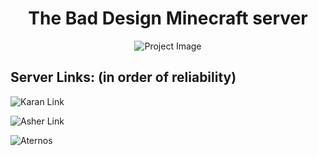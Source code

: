 # <div align="center">The Bad Design Minecraft server</div>

<p align="center">
  <img src="https://github.com/user-attachments/assets/fe0cac57-4ad7-4768-8cfe-ebce09a8e935" alt="Project Image"/>
</p>

## Server Links: (in order of reliability)

![Karan Link](https://github.com/user-attachments/assets/f3347554-17a9-474d-a796-5da63ebaebdd)

![Asher Link](https://github.com/user-attachments/assets/b215b4a5-ba8d-4ede-8a3b-f88563de7abe)

![Aternos](https://github.com/user-attachments/assets/19bf30f2-7403-41e2-b2c0-7dad4ab3da02)

